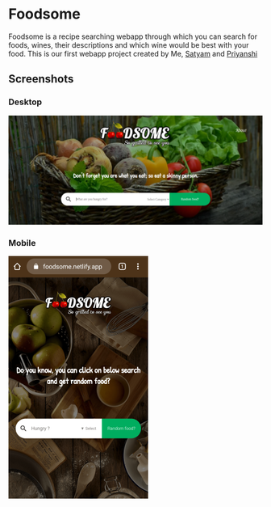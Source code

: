 # Foodsome
Foodsome is a recipe searching webapp through which you can search for foods, wines, their descriptions and which wine would be best with your food.
This is our first webapp project created by
Me, [Satyam](https://github.com/satyam-52) and [Priyanshi](https://github.com/Priyanshi23Meghwani)

## Screenshots

### Desktop  
![](https://github.com/darkrider88/Foodsome/blob/main/screenshots/desktop.png?raw=true)

### Mobile  
![](https://github.com/darkrider88/Foodsome/blob/main/screenshots/mobile.png?raw=true)
